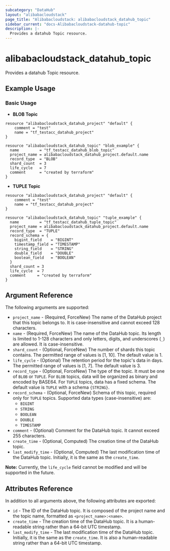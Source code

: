 ```yaml
---
subcategory: "DataHub"
layout: "alibabacloudstack"
page_title: "Alibabacloudstack: alibabacloudstack_datahub_topic"
sidebar_current: "docs-Alibabacloudstack-datahub-topic"
description: |- 
  Provides a datahub Topic resource.
---
```


# alibabacloudstack_datahub_topic

Provides a datahub Topic resource.

## Example Usage

### Basic Usage

- **BLOB Topic**

```hcl
resource "alibabacloudstack_datahub_project" "default" {
    comment = "test"
    name = "tf_testacc_datahub_project"
}

resource "alibabacloudstack_datahub_topic" "blob_example" {
  name         = "tf_testacc_datahub_blob_topic"
  project_name = alibabacloudstack_datahub_project.default.name
  record_type  = "BLOB"
  shard_count  = 3
  life_cycle   = 7
  comment      = "created by terraform"
}
```

- **TUPLE Topic**

```hcl
resource "alibabacloudstack_datahub_project" "default" {
    comment = "test"
    name = "tf_testacc_datahub_project"
}

resource "alibabacloudstack_datahub_topic" "tuple_example" {
  name         = "tf_testacc_datahub_tuple_topic"
  project_name = alibabacloudstack_datahub_project.default.name
  record_type  = "TUPLE"
  record_schema = {
    bigint_field    = "BIGINT"
    timestamp_field = "TIMESTAMP"
    string_field    = "STRING"
    double_field    = "DOUBLE"
    boolean_field   = "BOOLEAN"
  }
  shard_count = 3
  life_cycle  = 7
  comment     = "created by terraform"
}
```

## Argument Reference

The following arguments are supported:

* `project_name` - (Required, ForceNew) The name of the DataHub project that this topic belongs to. It is case-insensitive and cannot exceed 128 characters.
* `name` - (Required, ForceNew) The name of the DataHub topic. Its length is limited to 1-128 characters and only letters, digits, and underscores (`_`) are allowed. It is case-insensitive.
* `shard_count` - (Optional, ForceNew) The number of shards this topic contains. The permitted range of values is [1, 10]. The default value is 1.
* `life_cycle` - (Optional) The retention period for the topic's data in days. The permitted range of values is [1, 7]. The default value is 3.
* `record_type` - (Optional, ForceNew) The type of the topic. It must be one of `BLOB` or `TUPLE`. For `BLOB` topics, data will be organized as binary and encoded by BASE64. For `TUPLE` topics, data has a fixed schema. The default value is `TUPLE` with a schema `{STRING}`.
* `record_schema` - (Optional, ForceNew) Schema of this topic, required only for `TUPLE` topics. Supported data types (case-insensitive) are:
  - `BIGINT`
  - `STRING`
  - `BOOLEAN`
  - `DOUBLE`
  - `TIMESTAMP`
* `comment` - (Optional) Comment for the DataHub topic. It cannot exceed 255 characters.
* `create_time` - (Optional, Computed) The creation time of the DataHub topic.
* `last_modify_time` - (Optional, Computed) The last modification time of the DataHub topic. Initially, it is the same as the `create_time`.

**Note:** Currently, the `life_cycle` field cannot be modified and will be supported in the future.

## Attributes Reference

In addition to all arguments above, the following attributes are exported:

* `id` - The ID of the DataHub topic. It is composed of the project name and the topic name, formatted as `<project_name>:<name>`.
* `create_time` - The creation time of the DataHub topic. It is a human-readable string rather than a 64-bit UTC timestamp.
* `last_modify_time` - The last modification time of the DataHub topic. Initially, it is the same as the `create_time`. It is also a human-readable string rather than a 64-bit UTC timestamp.